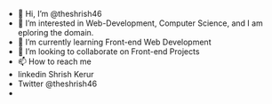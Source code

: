 - 👋 Hi, I’m @theshrish46
- 👀 I’m interested in Web-Development, Computer Science, and I am eploring the domain.
- 🌱 I’m currently learning Front-end Web Development
- 💞️ I’m looking to collaborate on Front-end Projects
- 📫 How to reach me 
- linkedin Shrish Kerur
- Twitter @theshrish46
- 

<!---
theshrish46/theshrish46 is a ✨ special ✨ repository because its `README.md` (this file) appears on your GitHub profile.
You can click the Preview link to take a look at your changes.
--->
